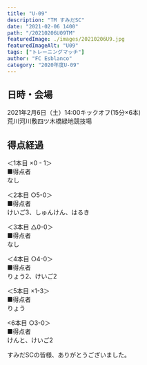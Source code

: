 ```yaml
---
title: "U-09"
description: "TM すみだSC"
date: "2021-02-06 1400"
path: "/20210206U09TM"
featuredImage: ./images/20210206U9.jpg
featuredImageAlt: "U09"
tags: ["トレーニングマッチ"]
author: "FC Esblanco"
category: "2020年度U-09"
---
```


## 日時・会場

2021年2月6日（土）14:00キックオフ(15分×6本)<br>
荒川河川敷四ツ木橋緑地競技場

## 得点経過

＜1本目 ×0 - 1＞<br>
■得点者<br>
なし

＜2本目 ○5-0＞<br>
■得点者<br>
けいご3、しゅんけん、はるき

＜3本目 △0-0＞<br>
■得点者<br>
なし

＜4本目 ○4-0＞<br>
■得点者<br>
りょう2、けいご2

＜5本目 ×1-3＞<br>
■得点者<br>
りょう

<6本目 ○3-0＞<br>
■得点者<br>
けんと、けいご2




すみだSCの皆様、ありがとうございました。
